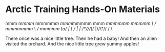 # Arctic Training Hands-On Materials
   
   mmm
  m*mmm*
 mmmmm*m
mmm*mmmmm        mmm
 *mmmmmm        mmmmm
  \   /        mmmmmmm
   \ /          mmmmm      \o/
    |            \ /        |
    | \/\*///\\*/ |//\\*// / \

There once was a nice little tree.
Then he had a baby!
And then an alien visited the orchard.
And the nice little tree grew yummy apples!

